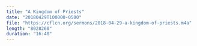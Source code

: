 ```yaml
---
title: "A Kingdom of Priests"
date: "20180429T100000-0500"
file: "https://cflcn.org/sermons/2018-04-29-a-kingdom-of-priests.m4a"
length: "8028260"
duration: "16:40"
---
```

